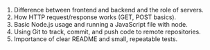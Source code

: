 1. Difference between frontend and backend and the role of servers.
2. How HTTP request/response works (GET, POST basics).
3. Basic Node.js usage and running a JavaScript file with node.
4. Using Git to track, commit, and push code to remote repositories.
5. Importance of clear README and small, repeatable tests.